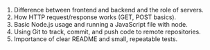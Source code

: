 1. Difference between frontend and backend and the role of servers.
2. How HTTP request/response works (GET, POST basics).
3. Basic Node.js usage and running a JavaScript file with node.
4. Using Git to track, commit, and push code to remote repositories.
5. Importance of clear README and small, repeatable tests.